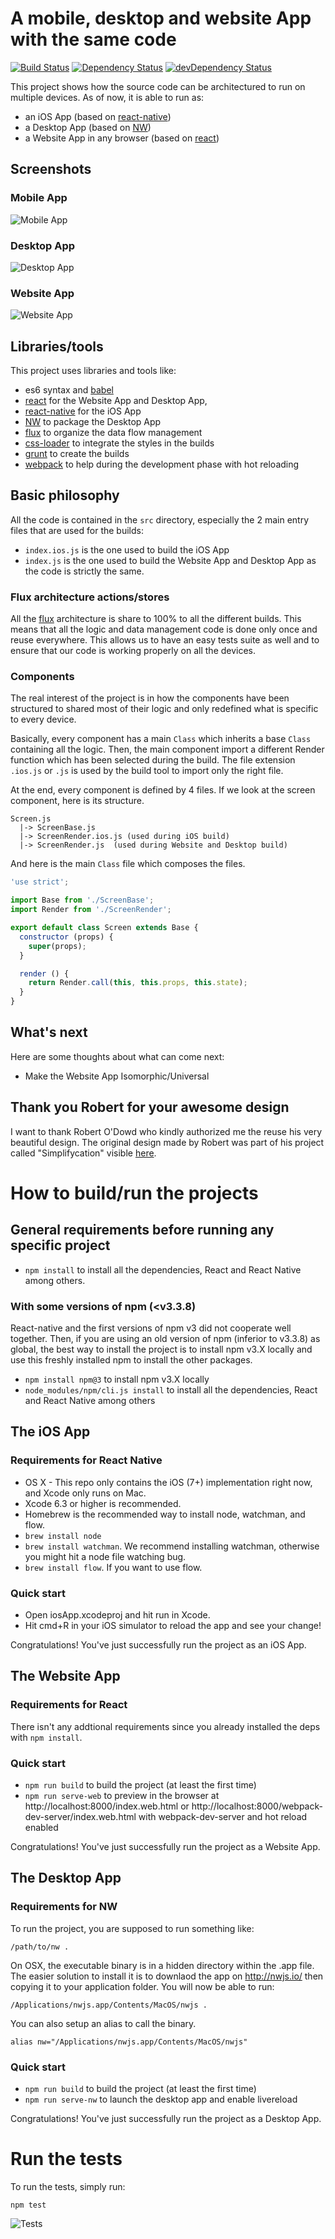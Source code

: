 # A mobile, desktop and website App with the same code

[![Build Status](https://travis-ci.org/benoitvallon/react-native-nw-react-calculator.svg?branch=master)](https://travis-ci.org/benoitvallon/react-native-nw-react-calculator) [![Dependency Status](https://david-dm.org/benoitvallon/react-native-nw-react-calculator.svg)](https://david-dm.org/benoitvallon/react-native-nw-react-calculator) [![devDependency Status](https://david-dm.org/benoitvallon/react-native-nw-react-calculator/dev-status.svg)](https://david-dm.org/benoitvallon/react-native-nw-react-calculator#info=devDependencies)

This project shows how the source code can be architectured to run on multiple devices. As of now, it is able to run as:

- an iOS App (based on [react-native](https://facebook.github.io/react-native))
- a Desktop App (based on [NW](http://nwjs.io))
- a Website App in any browser (based on [react](https://facebook.github.io/react))

## Screenshots

### Mobile App

![Mobile App](images/mobile-app.png "Mobile App")

### Desktop App

![Desktop App](images/desktop-app.png "Desktop App")

### Website App

![Website App](images/website-app.png "Website App")

## Libraries/tools

This project uses libraries and tools like:
- es6 syntax and [babel](https://babeljs.io)
- [react](https://facebook.github.io/react) for the Website App and Desktop App,
- [react-native](https://facebook.github.io/react-native) for the iOS App
- [NW](http://nwjs.io) to package the Desktop App
- [flux](https://facebook.github.io/flux) to organize the data flow management
- [css-loader](https://github.com/webpack/css-loader) to integrate the styles in the builds
- [grunt](http://gruntjs.com) to create the builds
- [webpack](https://webpack.github.io) to help during the development phase with hot reloading

## Basic philosophy

All the code is contained in the `src` directory, especially the 2 main entry files that are used for the builds:
- `index.ios.js` is the one used to build the iOS App
-  `index.js` is the one used to build the Website App and Desktop App as the code is strictly the same.

### Flux architecture actions/stores

All the [flux](https://facebook.github.io/flux) architecture is share to 100% to all the different builds. This means that all the logic and data management code is done only once and reuse everywhere. This allows us to have an easy tests suite as well and to ensure that our code is working properly on all the devices.

### Components

The real interest of the project is in how the components have been structured to shared most of their logic and only redefined what is specific to every device.

Basically, every component has a main `Class` which inherits a base `Class` containing all the logic. Then, the main component import a different Render function which has been selected during the build. The file extension `.ios.js` or `.js` is used by the build tool to import only the right file.

At the end, every component is defined by 4 files. If we look at the screen component, here is its structure.

```
Screen.js
  |-> ScreenBase.js
  |-> ScreenRender.ios.js (used during iOS build)
  |-> ScreenRender.js  (used during Website and Desktop build)
```

And here is the main `Class` file which composes the files.

```js
'use strict';

import Base from './ScreenBase';
import Render from './ScreenRender';

export default class Screen extends Base {
  constructor (props) {
    super(props);
  }

  render () {
    return Render.call(this, this.props, this.state);
  }
}
```

## What's next

Here are some thoughts about what can come next:

- Make the Website App Isomorphic/Universal

## Thank you Robert for your awesome design

I want to thank Robert O'Dowd who kindly authorized me the reuse his very beautiful design. The original design made by Robert was part of his project called "Simplifycation" visible [here](https://dribbble.com/shots/1973851-Simplifycation).

# How to build/run the projects

## General requirements before running any specific project

- `npm install` to install all the dependencies, React and React Native among others.


### With some versions of npm (<v3.3.8)

React-native and the first versions of npm v3 did not cooperate well together. Then, if you are using an old version of npm (inferior to v3.3.8) as global, the best way to install the project is to install npm v3.X locally and use this freshly installed npm to install the other packages.

- `npm install npm@3` to install npm v3.X locally
- `node_modules/npm/cli.js install` to install all the dependencies, React and React Native among others

## The iOS App

### Requirements for React Native

- OS X - This repo only contains the iOS (7+) implementation right now, and Xcode only runs on Mac.
- Xcode 6.3 or higher is recommended.
- Homebrew is the recommended way to install node, watchman, and flow.
- `brew install node`
- `brew install watchman`. We recommend installing watchman, otherwise you might hit a node file watching bug.
- `brew install flow`. If you want to use flow.

### Quick start

- Open iosApp.xcodeproj and hit run in Xcode.
- Hit cmd+R in your iOS simulator to reload the app and see your change!

Congratulations! You've just successfully run the project as an iOS App.

## The Website App

### Requirements for React

There isn't any addtional requirements since you already installed the deps with `npm install`.

### Quick start

- `npm run build` to build the project (at least the first time)
- `npm run serve-web` to preview in the browser at http://localhost:8000/index.web.html or http://localhost:8000/webpack-dev-server/index.web.html with webpack-dev-server and hot reload enabled

Congratulations! You've just successfully run the project as a Website App.

## The Desktop App

### Requirements for NW

To run the project, you are supposed to run something like:

`/path/to/nw .`

On OSX, the executable binary is in a hidden directory within the .app file. The easier solution to install it is to downlaod the app on http://nwjs.io/ then copying it to your application folder. You will now be able to run:

`/Applications/nwjs.app/Contents/MacOS/nwjs .`

You can also setup an alias to call the binary.

`alias nw="/Applications/nwjs.app/Contents/MacOS/nwjs"`

### Quick start

- `npm run build` to build the project (at least the first time)
- `npm run serve-nw` to launch the desktop app and enable livereload

Congratulations! You've just successfully run the project as a Desktop App.

# Run the tests

To run the tests, simply run:

```
npm test
```

![Tests](images/tests.png "Tests")
